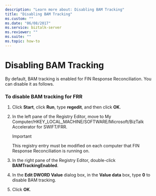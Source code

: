```yaml
---
description: "Learn more about: Disabling BAM Tracking"
title: "Disabling BAM Tracking"
ms.custom: ""
ms.date: "06/08/2017"
ms.service: biztalk-server
ms.reviewer: ""
ms.suite: ""
ms.topic: how-to
---
```

# Disabling BAM Tracking
By default, BAM tracking is enabled for FIN Response Reconciliation. You can disable it as follows.  
  
### To disable BAM tracking for FRR  
  
1.  Click **Start**, click **Run**, type **regedit**, and then click **OK**.  
  
2.  In the left pane of the Registry Editor, move to My Computer/HKEY_LOCAL_MACHINE/SOFTWARE/Microsoft/BizTalk Accelerator for SWIFT/FRR.  
  
    > [!IMPORTANT]
    >  This registry entry must be modified on each computer that FIN Response Reconciliation is running on.  
  
3.  In the right pane of the Registry Editor, double-click **BAMTrackingEnabled**.  
  
4.  In the **Edit DWORD Value** dialog box, in the **Value data** box, type **0** to disable BAM tracking.  
  
5.  Click **OK**.
